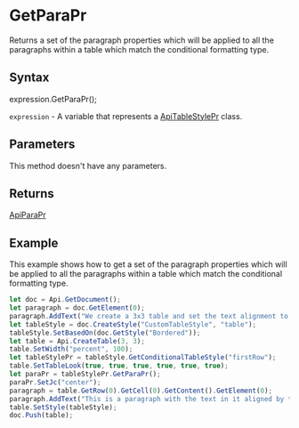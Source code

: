 # GetParaPr

Returns a set of the paragraph properties which will be applied to all the paragraphs within a table which match the conditional formatting type.

## Syntax

expression.GetParaPr();

`expression` - A variable that represents a [ApiTableStylePr](../ApiTableStylePr.md) class.

## Parameters

This method doesn't have any parameters.

## Returns

[ApiParaPr](../../ApiParaPr/ApiParaPr.md)

## Example

This example shows how to get a set of the paragraph properties which will be applied to all the paragraphs within a table which match the conditional formatting type.

```javascript
let doc = Api.GetDocument();
let paragraph = doc.GetElement(0);
paragraph.AddText("We create a 3x3 table and set the text alignment to center for row #1:");
let tableStyle = doc.CreateStyle("CustomTableStyle", "table");
tableStyle.SetBasedOn(doc.GetStyle("Bordered"));
let table = Api.CreateTable(3, 3);
table.SetWidth("percent", 100);
let tableStylePr = tableStyle.GetConditionalTableStyle("firstRow");
table.SetTableLook(true, true, true, true, true, true);
let paraPr = tableStylePr.GetParaPr();
paraPr.SetJc("center");
paragraph = table.GetRow(0).GetCell(0).GetContent().GetElement(0);
paragraph.AddText("This is a paragraph with the text in it aligned by the center.");
table.SetStyle(tableStyle);
doc.Push(table);
```
